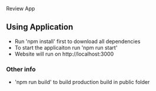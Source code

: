Review App

## Using Application

* Run 'npm install' first to download all dependencies
* To start the applicaiton run 'npm run start'
* Website will run on http://localhost:3000


### Other info

* 'npm run build' to build production build in public folder